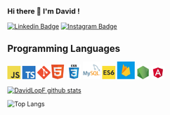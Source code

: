 ### Hi there 👋  I'm David !

[![Linkedin Badge](https://img.shields.io/badge/-DavidLopF-0e76a8?style=flat-square&logo=Linkedin&logoColor=white)](https://www.linkedin.com/in/davidlopezforero/)
[![Instagram Badge](https://img.shields.io/badge/-@davidlopezrf-e4405f?style=flat-square&logo=Instagram&logoColor=white)](https://www.instagram.com/davidlopezrf/?hl=es)

## Programming Languages
<img src = 'https://github.com/santiagoPadi/santiagoPadi/blob/master/Images/javascript.jpg' width='30'/> <img src = 'https://github.com/santiagoPadi/santiagoPadi/blob/master/Images/typescritp.jpg' height='30'/>  <img src ='https://github.com/santiagoPadi/santiagoPadi/blob/master/Images/git.png' width='30'/><img src =
'https://github.com/santiagoPadi/santiagoPadi/blob/master/Images/html.png' width='33'/> <img src =
'https://github.com/santiagoPadi/santiagoPadi/blob/master/Images/css.png' width='33'/> <img src ='https://github.com/santiagoPadi/santiagoPadi/blob/master/Images/mysql.png' height='40'/> <img src = 'https://github.com/santiagoPadi/santiagoPadi/blob/master/Images/es6.jpg' width='30'/> <img src = 'https://github.com/santiagoPadi/santiagoPadi/blob/master/Images/firebase.jpg' width='40'/>
 <img src = 'https://github.com/santiagoPadi/santiagoPadi/blob/master/Images/node.png' width='30'/> <img src = 'https://github.com/santiagoPadi/santiagoPadi/blob/master/Images/angular.jpg' width='30'/>
 
[![DavidLopF github stats](https://github-readme-stats.vercel.app/api?username=DavidLopF&count_private=true&show_icons=true&hide_rank=true)](https://github.com/DavidLopF)

![Top Langs](https://github-readme-stats.vercel.app/api/top-langs/?username=DavidLopF&hide=TeX&layout=compact)
